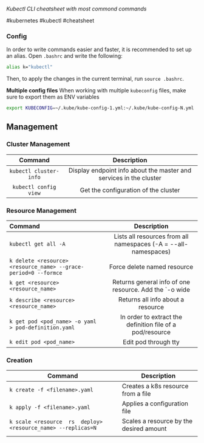 *Kubectl CLI cheatsheet with most commond commands*

#kubernetes #kubectl #cheatsheet 

### Config
In order to write commands easier and faster, it is recommended to set up an alias. Open `.bashrc` and write the following:

```bash
alias k="kubectl"
```

Then, to apply the changes in the current terminal, run  `source .bashrc`.

**Multiple config files**
When working with multiple `kubeconfig` files, make sure to export them as ENV variables

```bash
export KUBECONFIG=~/.kube/kube-config-1.yml:~/.kube/kube-config-N.yml
```

## Management

### Cluster Management

|        Command         |                            Description                             |
|:----------------------:|:------------------------------------------------------------------:|
| `kubectl cluster-info` | Display endpoint info about the master and services in the cluster |
| `kubectl config view`  |                Get the configuration of the cluster                |

### Resource Management

| Command                                                         |                                                     Description                                                      |
|:--------------------------------------------------------------- |:--------------------------------------------------------------------------------------------------------------------:|
| `kubectl get all -A`                                            |                           Lists all resources from all namespaces (-A = --all-namespaces)                            |
| `k delete <resource> <resource_name> --grace-period=0 --formce` |                                             Force delete named resource                                              |
| `k get <resource> <resource_name>`                              | Returns general info of one resource. Add the `-o wide|json` flag for more info or to return the info in json format |
| `k describe <resource> <resource_name>`                         |                                          Returns all info about a resource                                           |
| `k get pod <pod_name> -o yaml > pod-definition.yaml`            |                              In order to extract the definition file of a pod/resource                               |
| `k edit pod <pod_name>`                                         |                                                 Edit pod through tty                                                 |

### Creation
| Command                                                         | Description                             |
| --------------------------------------------------------------- | --------------------------------------- |
| `k create -f <filename>.yaml`                                   | Creates a k8s resource from a file      |
| `k apply -f <filename>.yaml`                                    | Applies a configuration file            |
| `k scale <resource  rs  deploy> <resource_name> --replicas=N` | Scales a resource by the desired amount |
|                                                                 |                                         |
